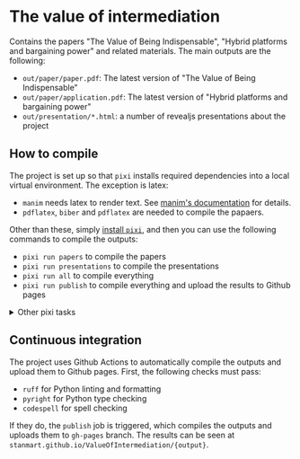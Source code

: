 # The value of intermediation

Contains the papers "The Value of Being Indispensable", "Hybrid platforms and bargaining power" and related materials. The main outputs are the following:

 * `out/paper/paper.pdf`: The latest version of "The Value of Being Indispensable"
 * `out/paper/application.pdf`: The latest version of "Hybrid platforms and bargaining power"
 * `out/presentation/*.html`: a number of revealjs presentations about the project

## How to compile

The project is set up so that `pixi` installs required dependencies into a local virtual environment. The exception is latex:

 * `manim` needs latex to render text. See [manim's documentation](texlive-latex-base) for details.
 * `pdflatex`, `biber` and `pdflatex` are needed to compile the papaers.

Other than these, simply [install `pixi`](https://pixi.sh/latest/#installation), and then you can use the following commands to compile the outputs:

 * `pixi run papers` to compile the papers
 * `pixi run presentations` to compile the presentations
 * `pixi run all` to compile everything
 * `pixi run publish` to compile everything and upload the results to Github pages

<details>
<summary>Other pixi tasks</summary>
The following commands are available to check the code:

 * `pixi run format` to format the Python code using `ruff`
 * `pixi run lint` to lint the Python code using `ruff`
 * `pixi run typecheck` to typecheck the Python code using `pyright`
 * `pixi run spell` to check the spelling using `codespell`
 * `pixi run check` to run all the checks

The following commands are available to create graphs of snakemake's execution plan:

 * `pixi run dag` to create a directed acyclic graph of the snakemake workflow
 * `pixi run filegraph` to create a file graph of the snakemake workflow
 * `pixi run rulegraph` to create a rule graph of the snakemake workflow

The following command is available to compile the texlive packages needed for the project:

 * `pixi run update-latex-deps` to collect the texlive packages needed for the project and write them to `tl_packages.txt`

</details>

## Continuous integration

The project uses Github Actions to automatically compile the outputs and upload them to Github pages. First, the following checks must pass:

 * `ruff` for Python linting and formatting
 * `pyright` for Python type checking
 * `codespell` for spell checking

If they do, the `publish` job is triggered, which compiles the outputs and uploads them to `gh-pages` branch. The results can be seen at `stanmart.github.io/ValueOfIntermediation/{output}`.
